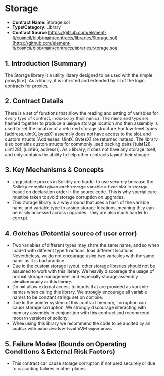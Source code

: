 # Storage

* **Contract Name:** Storage.sol
* **Type/Category:** Library
* **Contract Source:**[https://github.com/element-fi/council/blob/main/contracts/libraries/Storage.sol](https://github.com/element-fi/council/blob/main/contracts/libraries/Storage.sol)

## **1. Introduction (Summary)**

The Storage library is a utility library designed to be used with the simple proxy(link). As a library, it is inherited and extended by all of the logic contracts for proxies.

## **2. Contract Details**

There is a set of functions that allow the reading and setting of variables for every type of contract, indexed by their names. The name and type are hashed together to produce a unique storage location and then assembly is used to set the location of a returned storage structure. For low-level types \[address, uintX, bytesX] assembly does not have access to the slot, and custom structs \[Addresses, UintX, BytesX] are returned instead. The library also contains custom structs for commonly used packing pairs \[(uint128, uint128), (uint96, address)]. As a library, it does not have any storage itself, and only contains the ability to help other contracts layout their storage.

## **3. Key Mechanisms & Concepts**

* Upgradable proxies in Solidity are harder to use securely because the Solidity compiler gives each storage variable a fixed slot in storage, based on declaration order in the source code. This is why special care must be taken to avoid storage corruption on upgrades.
* This storage library is a way around that uses a hash of the variable name and variable type to assign storage locations, meaning they can be easily accessed across upgrades. They are also much harder to corrupt.

## **4. Gotchas (Potential source of user error)**

* Two variables of different types may share the same name, and so when loaded with different type functions, load different locations. Nevertheless, we do not encourage using two variables with the same name as it is bad practice.
* Due to the custom storage layout, other storage libraries should not be assumed to work with this library. We heavily discourage the usage of normal storage management and especially storage assembly simultaneously as this library.
* Do not allow external access to inputs that are provided as variable names when calling this library. We strongly encourage all variable names to be constant strings set on compile.
* Due to the pointer system of this contract memory, corruption can cause storage corruption. We strongly discourage interacting with memory assembly in conjunction with this contract and recommend modern versions of solidity.
* When using this library we recommend the code to be audited by an auditor with extensive low-level EVM experience.

## **5. Failure Modes (Bounds on Operating Conditions & External Risk Factors)**

* This contract can cause storage corruption if not used securely or due to cascading failures in other places.
